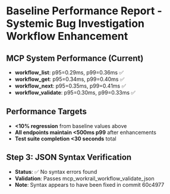 # Baseline Performance Report - Systemic Bug Investigation Workflow Enhancement

## MCP System Performance (Current)
- **workflow_list**: p95=0.29ms, p99=0.36ms ✅
- **workflow_get**: p95=0.34ms, p99=0.40ms ✅
- **workflow_next**: p95=0.35ms, p99=0.41ms ✅
- **workflow_validate**: p95=0.30ms, p99=0.33ms ✅

## Performance Targets
- **<10% regression** from baseline values above
- **All endpoints maintain <500ms p99** after enhancements
- **Test suite completion <30 seconds** total
## Step 3: JSON Syntax Verification
- **Status**: ✅ No syntax errors found
- **Validation**: Passes mcp_workrail_workflow_validate_json
- **Note**: Syntax appears to have been fixed in commit 60c4977

